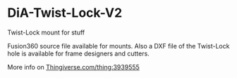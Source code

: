 # DiA-Twist-Lock-V2
Twist-Lock mount for stuff

Fusion360 source file available for mounts.
Also a DXF file of the Twist-Lock hole is available for frame designers and cutters.

More info on [Thingiverse.com/thing:3939555](https://www.thingiverse.com/thing:3939555)

